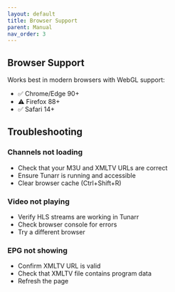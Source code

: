 ```yaml
---
layout: default
title: Browser Support
parent: Manual
nav_order: 3
---
```


## Browser Support

Works best in modern browsers with WebGL support:

- ✅ Chrome/Edge 90+
- ⚠️ Firefox 88+
- ✅ Safari 14+

## Troubleshooting

### Channels not loading

- Check that your M3U and XMLTV URLs are correct
- Ensure Tunarr is running and accessible
- Clear browser cache (Ctrl+Shift+R)

### Video not playing

- Verify HLS streams are working in Tunarr
- Check browser console for errors
- Try a different browser

### EPG not showing

- Confirm XMLTV URL is valid
- Check that XMLTV file contains program data
- Refresh the page

